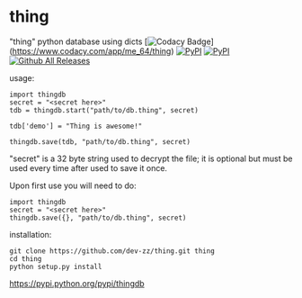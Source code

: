 # thing
"thing" python database using dicts [![Codacy Badge](https://api.codacy.com/project/badge/grade/83fa6dc499a54f2c9cf575c14eac6a07)] (https://www.codacy.com/app/me_64/thing) [![PyPI](https://img.shields.io/pypi/dm/Django.svg)](https://pypi.python.org/pypi/thingdb) [![PyPI](https://img.shields.io/pypi/status/Django.svg)](https://pypi.python.org/pypi/thingdb) [![Github All Releases](https://img.shields.io/github/downloads/atom/atom/total.svg)](https://github.com/dev-zz/thing)


usage:

```
import thingdb
secret = "<secret here>"
tdb = thingdb.start("path/to/db.thing", secret)

tdb['demo'] = "Thing is awesome!"

thingdb.save(tdb, "path/to/db.thing", secret)
```

"secret" is a 32 byte string used to decrypt the file; it is optional but must be used every time after used to save it once.

Upon first use you will need to do:

```
import thingdb
secret = "<secret here>"
thingdb.save({}, "path/to/db.thing", secret)
```

installation:

```
git clone https://github.com/dev-zz/thing.git thing
cd thing
python setup.py install
```

https://pypi.python.org/pypi/thingdb
